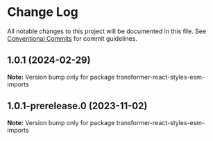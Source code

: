# Change Log

All notable changes to this project will be documented in this file.
See [Conventional Commits](https://conventionalcommits.org) for commit guidelines.

## 1.0.1 (2024-02-29)

**Note:** Version bump only for package transformer-react-styles-esm-imports

## 1.0.1-prerelease.0 (2023-11-02)

**Note:** Version bump only for package transformer-react-styles-esm-imports
